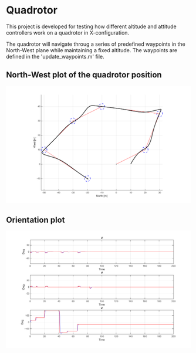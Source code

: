 # Quadrotor

This project is developed for testing how different altitude and attitude controllers work on a quadrotor in X-configuration.

The quadrotor will navigate throug a series of predefined waypoints in the North-West plane while maintaining a fixed altitude. The waypoints are defined in the 'update_waypoints.m' file.

## North-West plot of the quadrotor position
![](https://github.com/rangelsen/Quadrotor/blob/master/Navigation%20system/waypoint_navigation.png)

## Orientation plot
![](https://github.com/rangelsen/Quadrotor/blob/master/Navigation%20system/orientation_plot.png)